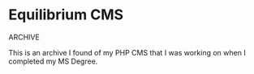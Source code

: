 # Equilibrium CMS

ARCHIVE

This is an archive I found of my PHP CMS that I was working on when I completed my MS Degree.
